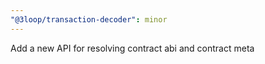 ```yaml
---
"@3loop/transaction-decoder": minor
---
```


Add a new API for resolving contract abi and contract meta
